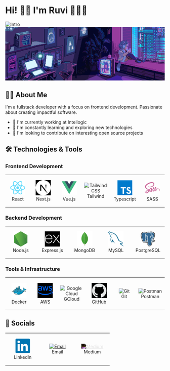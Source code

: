 # Hi! 👋🏼 I'm Ruvi 👩🏽‍💻

<div>
  <img src="https://readme-typing-svg.herokuapp.com?pause=1000&color=F196F3&vCenter=true&lines=Frontend+developer;Bug+squasher;Fullstack+enthusiast;Pixel+pusher" alt="Intro" />
</div>

<div align="center">
  <img alt="Coding" src="./girl-window.gif">
</div>

## 👩🏽 About Me

I'm a fullstack developer with a focus on frontend development. Passionate about creating impactful software.

- 🔭 I'm currently working at Intellogic
- 🌱 I'm constantly learning and exploring new technologies
- 👯 I'm looking to contribute on interesting open source projects

## 🛠️ Technologies & Tools

### Frontend Development

<table>
  <tr>
    <td align="center" width="96" height="96" style="position: relative;">
      <img src="https://raw.githubusercontent.com/devicons/devicon/master/icons/react/react-original.svg" width="48" alt="React">
      <br>React
    </td>
    <td align="center" width="96" height="96" style="position: relative;">
      <img src="https://raw.githubusercontent.com/devicons/devicon/master/icons/nextjs/nextjs-original.svg" width="48" alt="Next.js" style="filter: invert(1)">
      <br>Next.js
    </td>
    <td align="center" width="96" height="96" style="position: relative;">
      <img src="https://raw.githubusercontent.com/devicons/devicon/master/icons/vuejs/vuejs-original.svg" width="48" alt="Vue.js">
      <br>Vue.js
    </td>
    <td align="center" width="96" height="96" style="position: relative;">
      <img src="https://www.vectorlogo.zone/logos/tailwindcss/tailwindcss-icon.svg" width="48" alt="Tailwind CSS">
      <br>Tailwind
    </td>
    <td align="center" width="96" height="96" style="position: relative;">
      <img src="https://raw.githubusercontent.com/devicons/devicon/master/icons/typescript/typescript-original.svg" width="48" alt="Tyscript">
      <br>Typescript
    </td>
    <td align="center" width="96" height="96" style="position: relative;">
      <img src="https://raw.githubusercontent.com/devicons/devicon/master/icons/sass/sass-original.svg" width="48" alt="SASS">
      <br>SASS
    </td>
  </tr>
</table>

### Backend Development

<table>
  <tr>
    <td align="center" width="96" height="96">
      <img src="https://raw.githubusercontent.com/devicons/devicon/master/icons/nodejs/nodejs-original.svg" width="48" alt="Node.js">
      <br>Node.js
    </td>
    <td align="center" width="96" height="96">
      <img src="https://raw.githubusercontent.com/devicons/devicon/master/icons/express/express-original.svg" width="48" alt="Express.js" style="filter: invert(1)">
      <br>Express.js
    </td>
    <td align="center" width="96" height="96">
      <img src="https://raw.githubusercontent.com/devicons/devicon/master/icons/mongodb/mongodb-original.svg" width="48" alt="MongoDB">
      <br>MongoDB
    </td>
    <td align="center" width="96" height="96">
      <img src="https://raw.githubusercontent.com/devicons/devicon/master/icons/mysql/mysql-original.svg" width="48" alt="MySQL">
      <br>MySQL
    </td>
    <td align="center" width="96" height="96">
      <img src="https://raw.githubusercontent.com/devicons/devicon/master/icons/postgresql/postgresql-original.svg" width="48" alt="PostgreSQL">
      <br>PostgreSQL
    </td>
  </tr>
</table>

### Tools & Infrastructure

<table>
  <tr>
    <td align="center" width="96" height="96">
      <img src="https://raw.githubusercontent.com/devicons/devicon/master/icons/docker/docker-original.svg" width="48" alt="Docker">
      <br>Docker
    </td>
    <td align="center" width="96" height="96">
      <img src="https://raw.githubusercontent.com/devicons/devicon/master/icons/amazonwebservices/amazonwebservices-plain-wordmark.svg" width="48" alt="AWS" style="filter: invert(1)">
      <br>AWS
    </td>
    <td align="center" width="96" height="96">
      <img src="https://www.vectorlogo.zone/logos/google_cloud/google_cloud-icon.svg" width="48" alt="Google Cloud">
      <br>GCloud
    </td>
    <td align="center" width="96" height="96">
      <img src="https://raw.githubusercontent.com/devicons/devicon/master/icons/github/github-original.svg" width="48" alt="GitHub Actions" style="filter: invert(1)">
      <br>GitHub
    </td>
    <td align="center" width="96" height="96">
      <img src="https://www.vectorlogo.zone/logos/git-scm/git-scm-icon.svg" width="48" alt="Git">
      <br>Git
    </td>
    <td align="center" width="96" height="96">
      <img src="https://www.vectorlogo.zone/logos/getpostman/getpostman-icon.svg" width="48" alt="Postman">
      <br>Postman
    </td>
  </tr>
</table>

## 💬 Socials

<table>
  <tr>
    <td align="center" width="96" height="96">
      <a href="https://nl.linkedin.com/in/ruvindi-hulangamuwa" target="_blank">
        <img src="https://raw.githubusercontent.com/devicons/devicon/master/icons/linkedin/linkedin-original.svg" width="48" alt="LinkedIn">
      </a>
      <br>LinkedIn
    </td>
    <td align="center" width="96" height="96">
      <a href="mailto:ruvindihulangamuwa@gmail.com">
        <img src="https://www.vectorlogo.zone/logos/gmail/gmail-icon.svg" width="48" alt="Email">
      </a>
      <br>Email
    </td>
    <td align="center" width="96" height="96">
      <a href="https://medium.com/@ruvindihulangamuwa" target="_blank">
        <img src="https://cdn.jsdelivr.net/npm/simple-icons@3.13.0/icons/medium.svg" width="48" alt="Medium" style="filter: invert(1)">
      </a>
      <br>Medium
    </td>
  </tr>
</table>
